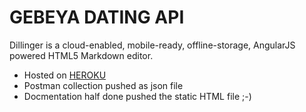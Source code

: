 # GEBEYA DATING API

Dillinger is a cloud-enabled, mobile-ready, offline-storage, AngularJS powered HTML5 Markdown editor.

  - Hosted on [HEROKU](https://gebeya-date.herokuapp.com) 
  - Postman collection pushed as json file
  - Docmentation half done pushed the static HTML file ;-) 




